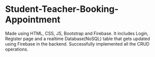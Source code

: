 # Student-Teacher-Booking-Appointment
Made using HTML, CSS, JS, Bootstrap and Firebase.
It includes Login, Register page and a realtime Database(NoSQL) table that gets updated using Firebase in the backend.
Successfully implemented all the CRUD operations.

